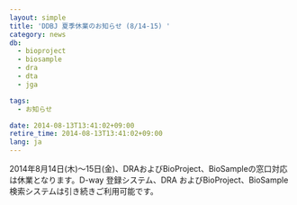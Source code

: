 ```yaml
---
layout: simple
title: 'DDBJ 夏季休業のお知らせ (8/14-15) '
category: news
db:
  - bioproject
  - biosample
  - dra
  - dta
  - jga

tags:
  - お知らせ

date: 2014-08-13T13:41:02+09:00
retire_time: 2014-08-13T13:41:02+09:00
lang: ja
---
```


2014年8月14日(木)～15日(金)、DRAおよびBioProject、BioSampleの窓口対応は休業となります。D-way 登録システム、DRA およびBioProject、BioSample 検索システムは引き続きご利用可能です。
